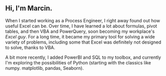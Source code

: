 ## Hi, I'm Marcin.

When I started working as a Process Engineer, I right away found out how useful Excel can be. Over time, I have learned a lot about formulas, pivot tables, and then VBA and PowerQuery, soon becoming my workplace's *Excel guy*. For a long time, it became my primary tool for solving a wide variety of problems, including some that Excel was definitely not designed to solve, thanks to VBA.  

A bit more recently, I added PowerBI and SQL to my toolbox, and currently I'm exploring the possibilities of Python (starting with the classics like numpy. matplotlib, pandas, Seaborn).
